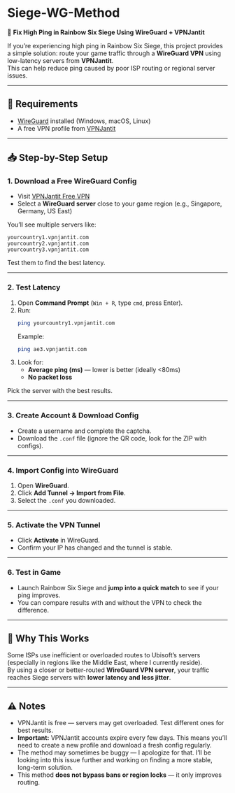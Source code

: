 # Siege-WG-Method
🚀 **Fix High Ping in Rainbow Six Siege Using WireGuard + VPNJantit**

If you’re experiencing high ping in Rainbow Six Siege, this project provides a simple solution: route your game traffic through a **WireGuard VPN** using low-latency servers from **VPNJantit**.  
This can help reduce ping caused by poor ISP routing or regional server issues.

---

## 🔧 Requirements
- [WireGuard](https://www.wireguard.com/install/) installed (Windows, macOS, Linux)  
- A free VPN profile from [VPNJantit](https://www.vpnjantit.com/free-vpn)

---

## 📥 Step-by-Step Setup

### 1. Download a Free WireGuard Config
- Visit [VPNJantit Free VPN](https://www.vpnjantit.com/free-vpn)  
- Select a **WireGuard server** close to your game region (e.g., Singapore, Germany, US East)  

You’ll see multiple servers like:  
```
yourcountry1.vpnjantit.com
yourcountry2.vpnjantit.com
yourcountry3.vpnjantit.com
```
Test them to find the best latency.

---

### 2. Test Latency
1. Open **Command Prompt** (`Win + R`, type `cmd`, press Enter).  
2. Run:
   ```sh
   ping yourcountry1.vpnjantit.com
   ```
   Example:
   ```sh
   ping ae3.vpnjantit.com
   ```
3. Look for:
   - **Average ping (ms)** — lower is better (ideally <80ms)  
   - **No packet loss**  

Pick the server with the best results.

---

### 3. Create Account & Download Config
- Create a username and complete the captcha.  
- Download the `.conf` file (ignore the QR code, look for the ZIP with configs).  

---

### 4. Import Config into WireGuard
1. Open **WireGuard**.  
2. Click **Add Tunnel → Import from File**.  
3. Select the `.conf` you downloaded.  

---

### 5. Activate the VPN Tunnel
- Click **Activate** in WireGuard.  
- Confirm your IP has changed and the tunnel is stable.  

---

### 6. Test in Game
- Launch Rainbow Six Siege and **jump into a quick match** to see if your ping improves.  
- You can compare results with and without the VPN to check the difference.  

---

## 🧠 Why This Works
Some ISPs use inefficient or overloaded routes to Ubisoft’s servers (especially in regions like the Middle East, where I currently reside).  
By using a closer or better-routed **WireGuard VPN server**, your traffic reaches Siege servers with **lower latency and less jitter**.

---

## ⚠️ Notes
- VPNJantit is free — servers may get overloaded. Test different ones for best results.  
- **Important:** VPNJantit accounts expire every few days. This means you’ll need to create a new profile and download a fresh config regularly.  
- The method may sometimes be buggy — I apologize for that. I’ll be looking into this issue further and working on finding a more stable, long-term solution.  
- This method **does not bypass bans or region locks** — it only improves routing.  
